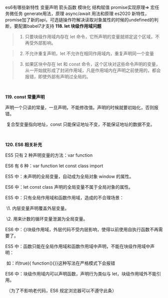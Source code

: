es6有哪些新特性 变量声明 箭头函数 模块化 结构赋值
promise实现原理=> 宏任务微任务
generate用法，原理
async/await 用法和原理
es2020 新特性，promise加了新的api，可选链操作符解决读取对象属性的时候的undefined的判断，要配置babel7才支持
**118. let 块级作用域问题**

> 1. 只要块级作用域内存在 let 命令，它所声明的变量就绑定这个区域，不再受外部影响。

> 2. 不允许重复声明，let 不允许在相同作用域内，重复声明同一个变量

> 3. 如果区块中存在 let 和 const 命令，这个区块对这些命令声明的变量，从一开始就形成了封闭作用域，凡是作用域内在声明之前使用的，都会报错，即使外部有声明过全局的。

​

**119. const 常量声明**

​ 声明一个只读的常量，一旦声明，不能修改值。声明的时候就要初始化，否则报错。

​ 复合型变量指向地址，const 只能保证地址不变，不能保证地址的数据不变。

​

**120. ES6 相关补充**

ES5 只有 2 种声明变量的方法：var function

ES6 有 6 种：var function let const class import

ES5 中：未声明的全局变量，自动成为全局对象 window 的属性。

ES6 中：let const class 声明的全局变量不属于全局对象的属性。

ES5 中：只有全局作用域和函数作用域，造成的不合理场景：

​ \1. 内层变量声明覆盖外层变量。

​ \2. 用来计数的循环变量泄漏为全局变量。

ES6 中：{}块级作用域，外层代码不受内层影响，使得以前使用自执行函数不再需要了。

ES5 中：函数只能在全局作用域和函数作用域中声明，不能在块级作用域中声明：

​ 如：if(true){ function(){}}这种写法在严格模式下会报错

ES6 中：块级作用域内可以声明函数，声明行为类似与 let，块级作用域外不能引用。

​ （为了不影响老代码，ES6 规定浏览器可以不遵守此条）

​
